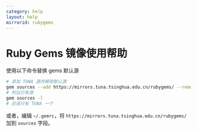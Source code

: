 ```yaml
---
category: help
layout: help
mirrorid: rubygems
---
```


# Ruby Gems 镜像使用帮助

使用以下命令替换 gems 默认源

```bash
# 添加 TUNA 源并移除默认源
gem sources --add https://mirrors.tuna.tsinghua.edu.cn/rubygems/ --remove https://rubygems.org/
# 列出已有源
gem sources -l
# 应该只有 TUNA 一个
```

或者，编辑 `~/.gemrc`，将 `https://mirrors.tuna.tsinghua.edu.cn/rubygems/` 加到 `sources` 字段。
